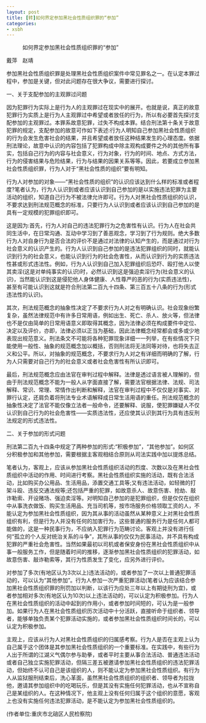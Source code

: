 ```yaml
---
layout: post 
title: [转]如何界定参加黑社会性质组织罪的“参加”
categories:
- xsbh
---
```


　　　如何界定参加黑社会性质组织罪的“参加”


戴萍　赵靖 

   参加黑社会性质组织罪是处理黑社会性质组织案件中常见罪名之一。在认定本罪过程中，参加是关键，但对此问题存在很大争议，需要进行探讨。 

   一、关于支配参加的主观罪过问题 

因为犯罪行为实际上是行为人的主观罪过在现实中的展开。也就是说，真正的故意犯罪行为实质上是行为人主观罪过中希望或者放任的行为，所以有必要首先探讨支配参加的主观罪过。本罪系故意犯罪，过失不构成本罪。结合刑法第十条关于故意犯罪的规定，支配参加的故意可作如下表述:行为人明知自己参加黑社会性质组织的行为会发生危害社会的结果，并且希望或者放任这种结果发生的心理态度。依据刑法理论，故意中认识的内容包括了犯罪构成中除主观构成要件之外的其他所有事实，包括自己行为的内容与社会意义，行为对象，行为的时间、地点、方式方法，行为的侵害结果与危险结果，行为与结果的因果关系等等。因此，若要成立参加黑社会性质组织罪，行为人对于“黑社会性质的组织”要有明知。 

行为人对参加的对象——“黑社会性质的组织”的认识应该达到什么样的标准或者程度?笔者认为，行为人认识到或者应该认识到自己参加的是以实施违法犯罪为主要活动的组织，知道自己行为不被法律允许即可。行为人对黑社会性质组织的认识，不要求达到刑法规范概念的标准，只要行为人认识到或者应该认识到自己参加的是具有一定规模的犯罪组织即可。 

这是因为:首先，行为人对自己的违法犯罪行为之危害性有认识。行为人在社会共同生活中，在日常沟通、互动中学习到了善恶观念，学习到了行为规则。绝大多数行为人对自身行为是否合法的评价不是通过对法律的认知产生的，而是通过对行为社会意义的认识产生的。行为人认识到自己参加的是违法犯罪组织的同时，就能认识到行为的社会意义，也能认识到行为的社会危害性，从而认识到行为的实质违法性甚或形式违法性。例如，行为人认识到自己加入犯罪组织后恐吓、殴打他人以使其卖淫(这是对单纯事实的认识)时，必然认识到这是强迫卖淫行为(社会意义的认识)，当然能认识到这是侵犯他人身体健康、人性尊严的恶的行为(实质违法性)，甚至有可能认识到这就是符合刑法第二百九十四条、第三百五十八条的行为(形式违法性的认识)。 

其次，刑法规范概念的抽象性决定了不要求行为人对之有明确认识。社会现象纷繁复杂，虽然法律规范中有许多日常用语，例如出生、死亡、杀人、放火等，但法律也不是仅由简单的日常用语意义即取得其概念，因为法律必须在构成要件中定位、决定以及评价，亦即，法律必须以正当为基础，因此法律概念经常都会或多或少地表现出规范意义。刑法条文不可能将各种犯罪现象详细一一列举，在有些情况下只能使用一般性、抽象的规范概念加以概括，否则刑法将无法同等对待，也将失去正义和公平。所以，对抽象的规范概念，不要求行为人对之有详细而明确的了解，行为人只需要对自己行为的社会意义或者社会危害性有所认识即可。 

最后，刑法规范概念应由法官在审判过程中解释。法律是透过语言被人理解的，但由于刑法规范概念不能为一般人从字面直接了解，需要法官根据法律、法规、司法解释、常识、常理、常情作出判断和解释，法官在审判过程中不仅仅是对事实、对罪行认定，还肩负着将刑法专业术语解释成日常生活用语的重任。刑法规范概念的抽象性决定了法官不能仅像立法者一般命令，还要解释、说服，使犯罪嫌疑人不仅认识到自己行为的社会危害性——实质违法性，还应使其认识到其行为具有违反刑法规定的形式违法性。 

二、关于参加的形式问题 

刑法第二百九十四条中规定了两种参加的形式:“积极参加”，“其他参加”。如何区分积极参加和其他参加，需要根据主客观相结合原则从司法实践中加以提炼总结。 

笔者认为，客观上，应该从参加黑社会性质组织活动的烈度、次数以及在黑社会性质组织中活动的作用、时间进行考察。黑社会性质组织实施的活动，既有合法活动，比如购买办公用品、生活用品，添置交通工具等;又有违法活动，如轻微的打架斗殴、违反交通法规等;还包括严重的犯罪，如故意杀人、故意伤害、抢劫、敲诈勒索、开设赌场、强迫卖淫等。对明知自己参加的是犯罪组织，但是仅仅在组织中从事洗衣做饭、购买生活用品、充当司机等，按市场服务价格领取工资的人，不能认定为参加黑社会性质组织，因为其从事的活动虽然从某种意义上对黑社会性质组织有利，但是行为人并没有任何的加害行为，这些普通的服务行为是任何人都可能做的，这是一种民事行为，不应纳入犯罪行为范畴讨论。客观上并没有进行任何“孤立的个人反对统治关系的斗争”，其所从事的仅仅为民事活动，并不具有构成犯罪的严重社会危害性。当然如果最初以司机或者保安身份在黑社会性质组织中从事一般服务工作，但是随着时间的推移，逐渐参加黑社会性质组织的犯罪活动，如故意伤害、敲诈勒索等，其行为性质发生了变化，应另外进行评价。 

对参加了多次(有地区认为3次以上)违法活动的，或者参加了一次以上普通犯罪活动的，可以认为“其他参加”。行为人参加一次严重犯罪活动(笔者认为应该结合参加黑社会性质组织罪的刑罚加以判断，以该行为应处三年以上有期徒刑为宜)，或者参加相对多次(有地区认为10次)以上违法活动的，可以认定为积极参加。行为人在黑社会性质组织的活动中起到的作用小，或者参加时间短的，可认为是一般参加。如果行为人在黑社会性质组织历次活动中十分活跃，直接听命于组织者、领导者，能够单独负责某个犯罪活动实施的，或者参加黑社会性质组织时间长的，可以认定为积极参加。 

主观上，应该从行为人对黑社会性质组织的归属感考察。行为人是否在主观上认为自己属于这个团体是其参加黑社会性质组织的一个重要标准。在实践中，有些行为人出于所谓的江湖义气偶尔参与助拳，或者平时主要从事合法活动、普通违法活动或者自己独立实施犯罪活动，但隔三差五被邀请参加黑社会性质组织的违法犯罪活动，但始终不认可自己是该组织的人，则不能认定为参加黑社会性质组织。有行为人从监狱服刑结束后，洗心革面，虽然黑社会性质组织的组织者、领导者为拉拢他，邀请其参加组织中的吃喝玩乐，但是其没有实施任何犯罪活动，也从不宣称自己是某组织的人。在这种情况下，他主观上没有任何归属于这个组织的意愿，客观上也没有实施任何违法犯罪活动，是不能认定为参加黑社会性质组织的。 

(作者单位:重庆市北碚区人民检察院)  
